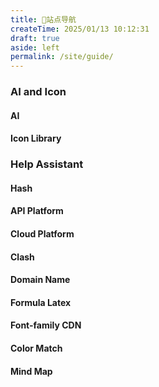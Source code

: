 ```yaml
---
title: 📍站点导航
createTime: 2025/01/13 10:12:31
draft: true
aside: left
permalink: /site/guide/
---
```

### AI and Icon
#### AI

<CardGrid>
    <LinkCard icon="https://cdn.jsdelivr.net/gh/Pai3141/picture-bed@main/icon/openai.png" title="Chatgpt" href="https://chatgpt.com"></LinkCard>
    <LinkCard icon="https://cdn.jsdelivr.net/gh/Pai3141/picture-bed@main/icon/deepseek-color.png" title="DeepSeek" href="https://chat.deepseek.com"></LinkCard>
</CardGrid>
<CardGrid>
    <LinkCard icon="https://cdn.jsdelivr.net/gh/Pai3141/picture-bed@main/icon/qwen-color.png" title="Qwen" href="https://chat.qwenlm.ai/"></LinkCard>
    <LinkCard icon="https://cdn.jsdelivr.net/gh/Pai3141/picture-bed@main/icon/grok.png" title="Grok" href="https://grok.com/"></LinkCard>
</CardGrid>
<CardGrid>
    <LinkCard icon="https://cdn.jsdelivr.net/gh/Pai3141/picture-bed@main/icon/kimi-color.png" title="Kimi" href="https://kimi.moonshot.cn/"></LinkCard>
    <LinkCard icon="https://cdn.jsdelivr.net/gh/Pai3141/picture-bed@main/icon/doubao-color.png" title="Doubao" href="https://www.doubao.com/"></LinkCard>
    <LinkCard icon="https://cdn.jsdelivr.net/gh/Pai3141/picture-bed@main/icon/lobehub-color.png" title="lobe-chat" href="https://lobechat.com/chat"></LinkCard>
</CardGrid>

#### Icon Library

<CardGrid>
    <LinkCard icon="line-md:iconify2-static" title="Iconify" href="https://icon-sets.iconify.design/"></LinkCard>
    <LinkCard icon="twemoji:slightly-smiling-face" title="GetEmoji" href="https://getemoji.com"></LinkCard>
    <LinkCard icon="https://cdn.jsdelivr.net/gh/Pai3141/picture-bed@main/icon/alibabacloud-color.png" title="Iconfont" href="https://www.iconfont.cn/"></LinkCard>
    <LinkCard icon="https://cdn.jsdelivr.net/gh/Pai3141/picture-bed@main/icon/lobehub-color.png" title="lobe-chat" href="https://lobehub.com/zh/icons"></LinkCard>
</CardGrid>

### Help Assistant
#### Hash

<CardGrid>
    <LinkCard icon="https://raw.githubusercontent.com/Pai3141/PictureBed/main/img/Hash.png" title="Hash1️⃣" href="https://paiad.online"></LinkCard>
    <LinkCard icon="https://raw.githubusercontent.com/Pai3141/PictureBed/main/img/Hash.png" title="Hash2️⃣" href="https://paiad.top"></LinkCard>
</CardGrid>

#### API Platform

<CardGrid>
    <LinkCard icon="https://cdn.jsdelivr.net/gh/Pai3141/picture-bed@main/icon/deepseek-color.png" title="DeepSeek Platform" href="https://platform.deepseek.com"></LinkCard>
</CardGrid>

#### Cloud Platform

<CardGrid>
  <LinkCard icon="ri:alibaba-cloud-line" title="Alibaba Cloud" href="https://cn.aliyun.com"></LinkCard>
  <LinkCard icon= "logos:cloudflare-icon" title="Cloudflare" href="https://www.cloudflare.com/zh-cn"></LinkCard>
</CardGrid>

#### Clash

<CardGrid>
  <LinkCard icon= "arcticons:clash" title="Clash" href="https://doc.miyun.app"></LinkCard>
</CardGrid>

#### Domain Name

<CardGrid>
  <LinkCard icon= "logos:namecheap" title="Namecheap" href="https://www.namecheap.com"></LinkCard>
  <LinkCard icon= "simple-icons:godaddy" title="Godaddy" href="https://www.Godaddy.com"></LinkCard>
</CardGrid>

#### Formula Latex

<CardGrid>
  <LinkCard icon= "ooui:mathematics" title="SimpleTex" href="https://simpletex.net"></LinkCard>
</CardGrid>

#### Font-family CDN

<CardGrid>
  <LinkCard icon= "ci:font" title="Chinese-font" href="https://chinese-font.netlify.app/zh-cn/cdn"></LinkCard>
</CardGrid>

#### Color Match

<CardGrid>
    <LinkCard icon= "unjs:theme-colors" title="ColorHunt" href="https://colorhunt.co/palettes/popular"></LinkCard>
</CardGrid>

#### Mind Map

<CardGrid>
    <LinkCard icon= "vscode-icons:file-type-mermaid" title="Mermaid Docs" href="https://mermaid.nodejs.cn/intro/"></LinkCard>
    <LinkCard icon= "vscode-icons:file-type-mermaid" title="Mermaid Online Website" href="https://mermaid-live.nodejs.cn/edit"></LinkCard>
</CardGrid>
